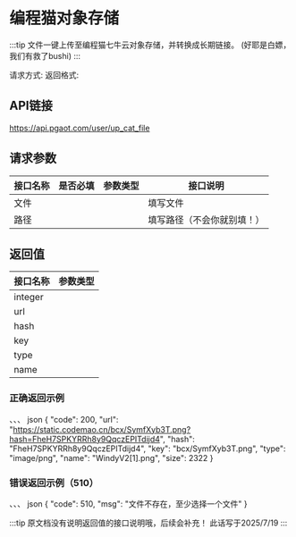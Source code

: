 # 编程猫对象存储 <Badge type="tip" text="2025/7/18 正常服务" />

:::tip 文件一键上传至编程猫七牛云对象存储，并转换成长期链接。
(好耶是白嫖，我们有救了bushi)
:::

请求方式: <Badge type="warning" text="POST" /> 
返回格式: <Badge type="warning" text="application/json " /> 
## API链接
https://api.pgaot.com/user/up_cat_file

## 请求参数
| 接口名称     | 是否必填                                    | 参数类型                                 | 接口说明     |
| ----------- | ------------------------------------------ | --------------------------------------- | ----------- |
| 文件        | <Badge type="warning" text="必须" />        | <Badge type="info" text="file" />       | 填写文件     |
| 路径        | <Badge type="warning" text="可选" />        | <Badge type="info" text="string" />     | 填写路径（不会你就别填！）     |

## 返回值
| 接口名称     | 参数类型                                    |
| ----------- | ------------------------------------------ |
| integer     | <Badge type="info" text="code" />          |
| url         | <Badge type="info" text="string" />        |
| hash        | <Badge type="info" text="string" />        |
| key         | <Badge type="info" text="string" />        |
| type        | <Badge type="info" text="string" />        |
| name        | <Badge type="info" text="integer" />       |

### 正确返回示例
、、、 json
{
    "code": 200,
    "url": "https://static.codemao.cn/bcx/SymfXyb3T.png?hash=FheH7SPKYRRh8y9QqczEPITdijd4",
    "hash": "FheH7SPKYRRh8y9QqczEPITdijd4",
    "key": "bcx/SymfXyb3T.png",
    "type": "image/png",
    "name": "WindyV2[1].png",
    "size": 2322
}

### 错误返回示例（510）
、、、 json
{
    "code": 510,
    "msg": "文件不存在，至少选择一个文件"
}


:::tip 原文档没有说明返回值的接口说明哦，后续会补充！
此话写于2025/7/19
:::

